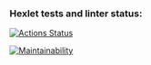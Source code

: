 ### Hexlet tests and linter status:
[![Actions Status](https://github.com/Chebanya/frontend-project-46/actions/workflows/hexlet-check.yml/badge.svg)](https://github.com/Chebanya/frontend-project-46/actions)

[![Maintainability](https://codeclimate.com/github/Chebanya/frontend-project-46/maintainability)](https://api.codeclimate.com/v1/badges/088abefd605b03ee5849/maintainability)

